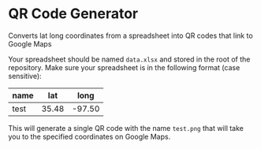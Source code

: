 # QR Code Generator
Converts lat long coordinates from a spreadsheet into QR codes that link to Google Maps

Your spreadsheet should be named ```data.xlsx``` and stored in the root of the repository.
Make sure your spreadsheet is in the following format (case sensitive):

| name | lat | long |
|------|-----|------|
|test  |35.48|-97.50|

This will generate a single QR code with the name ```test.png``` that will take you to the specified coordinates on Google Maps.